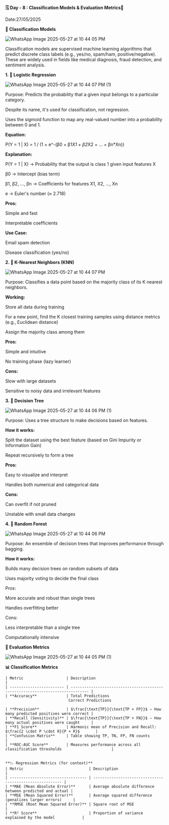**🗓 Day - 8 : Classification Models & Evaluation Metrics🚀**

Date:27/05/2025

**🧠 Classification Models**

![WhatsApp Image 2025-05-27 at 10 44 05 PM](https://github.com/user-attachments/assets/c0a29712-3c0f-489d-ba8d-8c078a4170f8)

Classification models are supervised machine learning algorithms that predict discrete class labels (e.g., yes/no, spam/ham, positive/negative). These are widely used in fields like medical diagnosis, fraud detection, and sentiment analysis.

**1. 🔹 Logistic Regression**

![WhatsApp Image 2025-05-27 at 10 44 07 PM (1)](https://github.com/user-attachments/assets/62e21f45-e7cd-41e0-b1f0-b2d296b06864)

Purpose: Predicts the probability that a given input belongs to a particular category.

Despite its name, it's used for classification, not regression.

Uses the sigmoid function to map any real-valued number into a probability between 0 and 1.

**Equation:**

P(Y = 1 | X) = 1 / (1 + e^-(β0 + β1*X1 + β2*X2 + ... + βn*Xn))

**Explanation:**

P(Y = 1 | X) → Probability that the output is class 1 given input features X

β0 → Intercept (bias term)

β1, β2, ..., βn → Coefficients for features X1, X2, ..., Xn

e → Euler's number (≈ 2.718)
 
**Pros:**

Simple and fast

Interpretable coefficients

**Use Case:**

Email spam detection

Disease classification (yes/no)

**2. 🔹 K-Nearest Neighbors (KNN)**

![WhatsApp Image 2025-05-27 at 10 44 07 PM](https://github.com/user-attachments/assets/55765ca8-6d26-4454-b4b7-b7b226375e8e)

Purpose: Classifies a data point based on the majority class of its K nearest neighbors.

**Working:**

Store all data during training

For a new point, find the K closest training samples using distance metrics (e.g., Euclidean distance)

Assign the majority class among them

**Pros:**

Simple and intuitive

No training phase (lazy learner)

**Cons:**

Slow with large datasets

Sensitive to noisy data and irrelevant features

**3. 🔹 Decision Tree**

![WhatsApp Image 2025-05-27 at 10 44 06 PM (1)](https://github.com/user-attachments/assets/8d01795a-78bd-4503-86eb-98f7fea94230)

Purpose: Uses a tree structure to make decisions based on features.

**How it works:**

Split the dataset using the best feature (based on Gini Impurity or Information Gain)

Repeat recursively to form a tree

**Pros:**

Easy to visualize and interpret

Handles both numerical and categorical data

**Cons:**

Can overfit if not pruned

Unstable with small data changes

**4. 🔹 Random Forest**

![WhatsApp Image 2025-05-27 at 10 44 06 PM](https://github.com/user-attachments/assets/d02932a1-443d-4355-8045-bfc5eccb5a6f)

Purpose: An ensemble of decision trees that improves performance through bagging.

**How it works:**

Builds many decision trees on random subsets of data

Uses majority voting to decide the final class

Pros:

More accurate and robust than single trees

Handles overfitting better

Cons:

Less interpretable than a single tree

Computationally intensive

**📏 Evaluation Metrics**

![WhatsApp Image 2025-05-27 at 10 44 05 PM (1)](https://github.com/user-attachments/assets/654f5569-7dc1-4276-b22b-bf4ec01c3a7e)

**📊 Classification Metrics**
```    
| Metric                   | Description                                                                    |
| ------------------------ | ------------------------------------------------------------------------------ |
| **Accuracy**             | Total Predictions
                            Correct Predictions
                  
| **Precision**            | $\frac{\text{TP}}{\text{TP + FP}}$ – How many predicted positives were correct |
| **Recall (Sensitivity)** | $\frac{\text{TP}}{\text{TP + FN}}$ – How many actual positives were caught     |
| **F1 Score**             | Harmonic mean of Precision and Recall: $\frac{2 \cdot P \cdot R}{P + R}$       |
| **Confusion Matrix**     | Table showing TP, TN, FP, FN counts                                            |
| **ROC-AUC Score**        | Measures performance across all classification thresholds                      |


**📉 Regression Metrics (for context)**
| Metric                             | Description                                              |
| ---------------------------------- | -------------------------------------------------------- |
| **MAE (Mean Absolute Error)**      | Average absolute difference between predicted and actual |
| **MSE (Mean Squared Error)**       | Average squared difference (penalizes larger errors)     |
| **RMSE (Root Mean Squared Error)** | Square root of MSE                                       |
| **R² Score**                       | Proportion of variance explained by the model            |

